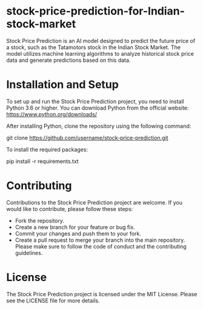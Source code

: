 # stock-price-prediction-for-Indian-stock-market

Stock Price Prediction is an AI model designed to predict the future price of a stock, such as the Tatamotors stock in the Indian Stock Market. The model utilizes machine learning algorithms to analyze historical stock price data and generate predictions based on this data.

# Installation and Setup
To set up and run the Stock Price Prediction project, you need to install Python 3.6 or higher. You can download Python from the official website: https://www.python.org/downloads/

After installing Python, clone the repository using the following command:

git clone https://github.com/username/stock-price-prediction.git

To install the required packages:

pip install -r requirements.txt

# Contributing
Contributions to the Stock Price Prediction project are welcome. If you would like to contribute, please follow these steps:

- Fork the repository.
- Create a new branch for your feature or bug fix.
- Commit your changes and push them to your fork.
- Create a pull request to merge your branch into the main repository.
Please make sure to follow the code of conduct and the contributing guidelines.

# License
The Stock Price Prediction project is licensed under the MIT License. Please see the LICENSE file for more details.